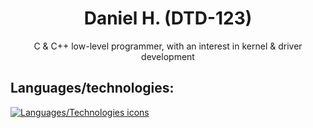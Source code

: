 <!---
  - Nothing to see here...
-->
<h1 align=center>Daniel H. (DTD-123)
<div align=center>
</div>
</h1>
<div align=center>
  C & C++ low-level programmer, with an interest in kernel & driver development
</div>

## Languages/technologies:
[![Languages/Technologies icons](https://skillicons.dev/icons?i=c,cpp,rust,windows,raspberrypi,linux,arch,git,bash,emacs,vscode&perline=50)](#)
